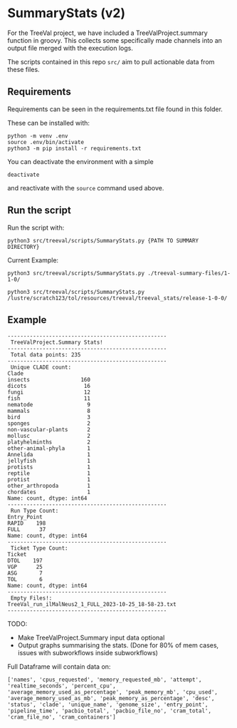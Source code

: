 # SummaryStats (v2)

For the TreeVal project, we have included a TreeValProject.summary function in groovy. This collects some specifically made channels into an output file merged with the execution logs.

The scripts contained in this repo `src/` aim to pull actionable data from these files.

## Requirements

Requirements can be seen in the requirements.txt file found in this folder.

These can be installed with:

```
python -m venv .env
source .env/bin/activate
python3 -m pip install -r requirements.txt
```

You can deactivate the environment with a simple

```
deactivate
```

and reactivate with the `source` command used above.

## Run the script

Run the script with:

```
python3 src/treeval/scripts/SummaryStats.py {PATH TO SUMMARY DIRECTORY}
```

Current Example:

```
python3 src/treeval/scripts/SummaryStats.py ./treeval-summary-files/1-1-0/

python3 src/treeval/scripts/SummaryStats.py /lustre/scratch123/tol/resources/treeval/treeval_stats/release-1-0-0/
```

## Example

```
--------------------------------------------------
 TreeValProject.Summary Stats!
--------------------------------------------------
 Total data points: 235
--------------------------------------------------
 Unique CLADE count:
Clade
insects                160
dicots                  16
fungi                   12
fish                    11
nematode                 9
mammals                  8
bird                     3
sponges                  2
non-vascular-plants      2
mollusc                  2
platyhelminths           2
other-animal-phyla       1
Annelida                 1
jellyfish                1
protists                 1
reptile                  1
protist                  1
other_arthropoda         1
chordates                1
Name: count, dtype: int64
--------------------------------------------------
 Run Type Count:
Entry_Point
RAPID    198
FULL      37
Name: count, dtype: int64
--------------------------------------------------
 Ticket Type Count:
Ticket
DTOL    197
VGP      25
ASG       7
TOL       6
Name: count, dtype: int64
--------------------------------------------------
 Empty Files!:
TreeVal_run_ilMalNeus2_1_FULL_2023-10-25_18-58-23.txt
--------------------------------------------------
```

TODO:

- Make TreeValProject.Summary input data optional
- Output graphs summarising the stats. (Done for 80% of mem cases, issues with subworkflows inside subworkflows)

Full Dataframe will contain data on:
```
['names', 'cpus_requested', 'memory_requested_mb', 'attempt', 'realtime_seconds', 'percent_cpu', 'average_memory_used_as_percentage', 'peak_memory_mb', 'cpu_used', 'average_memory_used_as_mb', 'peak_memory_as_percentage', 'desc', 'status', 'clade', 'unique_name', 'genome_size', 'entry_point', 'pipeline_time', 'pacbio_total', 'pacbio_file_no', 'cram_total', 'cram_file_no', 'cram_containers']
```